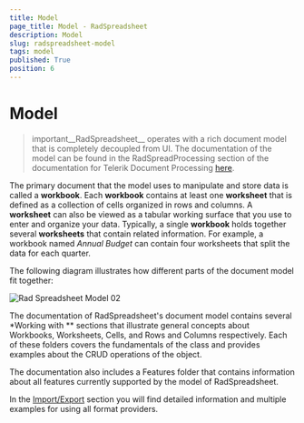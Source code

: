 ```yaml
---
title: Model
page_title: Model - RadSpreadsheet
description: Model
slug: radspreadsheet-model
tags: model
published: True
position: 6
---
```


# Model

>important__RadSpreadsheet__ operates with a rich document model that is completely decoupled from UI. The documentation of the model can be found in the RadSpreadProcessing section of the documentation for Telerik Document Processing [here](http://docs.telerik.com/devtools/document-processing/libraries/radspreadprocessing/overview).
        

The primary document that the model uses to manipulate and store data is called a __workbook__. Each __workbook__ contains at least one __worksheet__ that is defined as a collection of cells organized in rows and columns. A __worksheet__ can also be viewed as a tabular working surface that you use to enter and organize your data. Typically, a single __workbook__ holds together several __worksheets__ that contain related information. For example, a workbook named *Annual Budget* can contain four worksheets that split the data for each quarter.
      

The following diagram illustrates how different parts of the document model fit together:

![Rad Spreadsheet Model 02](images/radspreadsheet-model-002.png)

The documentation of RadSpreadsheet's document model contains several *Working with ** sections that illustrate general concepts about Workbooks, Worksheets, Cells, and Rows and Columns respectively. Each of these folders covers the fundamentals of the class and provides examples about the CRUD operations of the object.
      

The documentation also includes a Features folder that contains information about all features currently supported by the model of RadSpreadsheet.
      

In the [Import/Export](https://docs.telerik.com/devtools/document-processing/libraries/radspreadprocessing/formats-and-conversion/general-information) section you will find detailed information and multiple examples for using all format providers.
      
